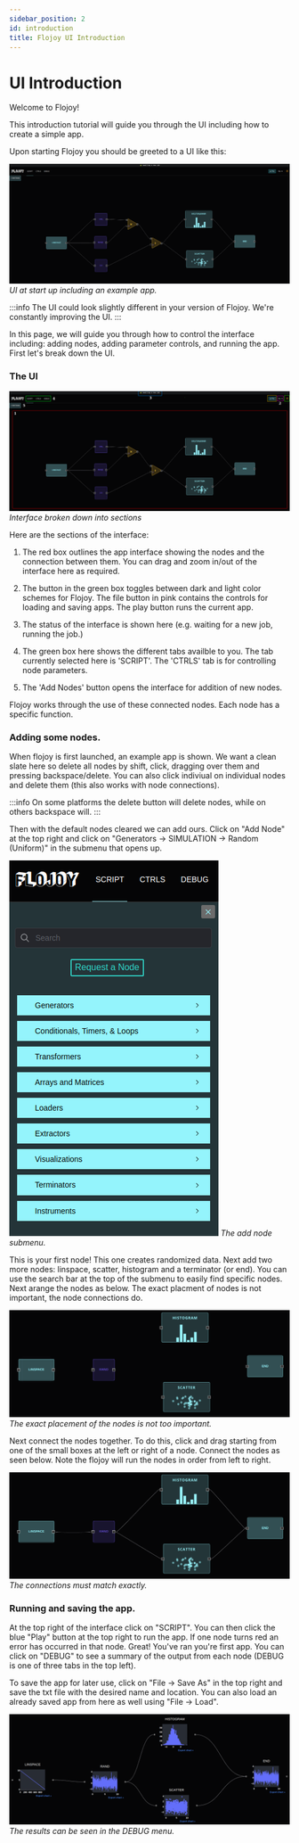 ```yaml
---
sidebar_position: 2
id: introduction
title: Flojoy UI Introduction
---
```


# UI Introduction

Welcome to Flojoy!

This introduction tutorial will guide you through the UI including how to create a simple app.

Upon starting Flojoy you should be greeted to a UI like this:

![image](/img/introduction/UI.png)
*UI at start up including an example app.*

:::info
The UI could look slightly different in your version of Flojoy. We're constantly improving the UI.
:::

In this page, we will guide you through how to control the interface including: adding nodes, adding parameter controls, and running the app. First let's break down the UI.

### The UI

![image](/img/introduction/UI_2.png)
*Interface broken down into sections*

Here are the sections of the interface:

1) The red box outlines the app interface showing the nodes and the connection between them. You can drag and zoom in/out of the interface here as required.

2) The button in the green box toggles between dark and light color schemes for Flojoy. The file button in pink contains the controls for loading and saving apps. The play button runs the current app.

3) The status of the interface is shown here (e.g. waiting for a new job, running the job.)

4) The green box here shows the different tabs availble to you. The tab currently selected here is 'SCRIPT'. The 'CTRLS' tab is for controlling node parameters.

5) The 'Add Nodes' button opens the interface for addition of new nodes.

Flojoy works through the use of these connected nodes. Each node has a specific function.


### Adding some nodes.

When flojoy is first launched, an example app is shown. We want a clean slate here so delete all nodes by shift, click, dragging over them and pressing backspace/delete. You can also click indiviual on individual nodes and delete them (this also works with node connections).

:::info
On some platforms the delete button will delete nodes, while on others backspace will. 
:::

Then with the default nodes cleared we can add ours. Click on "Add Node" at the top right and click on "Generators -> SIMULATION -> Random (Uniform)" in the submenu that opens up. 

![image](/img/introduction/add_nodes.png)
*The add node submenu.*

This is your first node! This one creates randomized data. Next add two more nodes: linspace, scatter, histogram and a terminator (or end). You can use the search bar at the top of the submenu to easily find specific nodes. Next arange the nodes as below. The exact placment of nodes is not important, the node connections do.

![image](/img/introduction/nodes.png)
*The exact placement of the nodes is not too important.*

Next connect the nodes together. To do this, click and drag starting from one of the small boxes at the left or right of a node. Connect the nodes as seen below. Note the flojoy will run the nodes in order from left to right.

![image](/img/introduction/connections.png)
*The connections must match exactly.*

### Running and saving the app.

At the top right of the interface click on "SCRIPT". You can then click the blue "Play" button at the top right to run the app. If one node turns red an error has occurred in that node. Great! You've ran you're first app. You can click on "DEBUG" to see a summary of the output from each node (DEBUG is one of three tabs in the top left).

To save the app for later use, click on "File -> Save As" in the top right and save the txt file with the desired name and location. You can also load an already saved app from here as well using "File -> Load".

![image](/img/introduction/results.png)
*The results can be seen in the DEBUG menu.*
